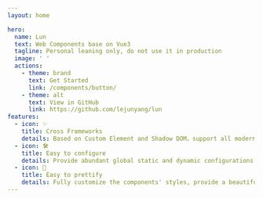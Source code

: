 ```yaml
---
layout: home

hero:
  name: Lun
  text: Web Components base on Vue3
  tagline: Personal leaning only, do not use it in production
  image: ' '
  actions:
    - theme: brand
      text: Get Started
      link: /components/button/
    - theme: alt
      text: View in GitHub
      link: https://github.com/lejunyang/lun
features:
  - icon: ✨
    title: Cross Frameworks
    details: Based on Custom Element and Shadow DOM，support all modern web environments
  - icon: 🛠️
    title: Easy to configure
    details: Provide abundant global static and dynamic configurations
  - icon: 🎨
    title: Easy to prettify
    details: Fully customize the components' styles, provide a beautiful preset styles based on @radix/colors
---
```

